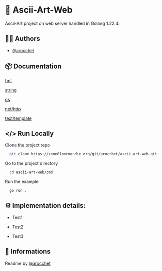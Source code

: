 
# 📜 Ascii-Art-Web

Ascii-Art project on web server handled in Golang 1.22.4.


## ✍🏼 Authors

- [@arocchet](https://zone01normandie.org/git/arocchet/)


## 📦 Documentation

[fmt](https://pkg.go.dev/fmt)

[string](https://pkg.go.dev/strings)

[os](https://pkg.go.dev/os)

[net/http](https://pkg.go.dev/net/http)

[text/template](https://pkg.go.dev/text/template)


## </> Run Locally

Clone the project repo

```bash
  git clone https://zone01normandie.org/git/arocchet/ascii-art-web.git
```

Go to the project directory

```bash
  cd ascii-art-web/cmd
```

Run the example

```bash
  go run .
```

## ⚙️ Implementation details:  
 - Test1

 - Test2

 - Test3

## 📃 Informations

Readme by [@arocchet](https://zone01normandie.org/git/arocchet/)


